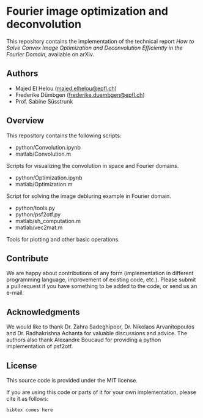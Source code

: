 # Fourier image optimization and deconvolution

This repository contains the implementation of the technical report *How to Solve Convex Image Optimization and Deconvolution Efficiently in the Fourier Domain*, available on arXiv. 

## Authors

- Majed El Helou (majed.elhelou@epfl.ch)
- Frederike Dümbgen (frederike.duembgen@epfl.ch)
- Prof. Sabine Süsstrunk

## Overview

This repository contains the following scripts: 

- python/Convolution.ipynb
- matlab/Convolution.m

Scripts for visualizing the convolution in space and Fourier domains. 

- python/Optimization.ipynb
- matlab/Optimization.m

Script for solving the image debluring example in Fourier domain.

- python/tools.py
- python/psf2otf.py
- matlab/sh_computation.m
- matlab/vec2mat.m

Tools for plotting and other basic operations. 

## Contribute

We are happy about contributions of any form (implementation in different programming language, improvement of existing code, etc.). Please submit a pull request if you have something to be added to the code, or send us an e-mail. 

## Acknowledgments

We would like to thank Dr.  Zahra Sadeghipoor,  Dr.  Nikolaos Arvanitopoulos and Dr.
Radhakrishna Achanta for valuable discussions and advice. The authors also thank Alexandre Boucaud for providing a python implementation of psf2otf. 


## License

This source code is provided under the MIT license. 

If you are using this code or parts of it for your own implementation, please cite it as follows:


``` 
bibtex comes here

```
